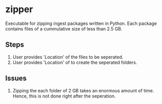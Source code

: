 # zipper
Executable for zipping ingest packages written in Python. Each package contains files of a cummulative size of less than 2.5 GB. 


## Steps

1. User provides 'Location' of the files to be seperated.
2. User provides 'Location' of to create the seperated folders.

## Issues

1. Zipping the each folder of 2 GB takes an enormous amount of time. Hence, this is not done right after the seperation. 
